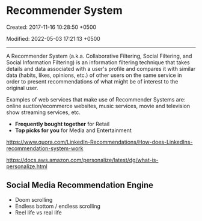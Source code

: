 # Recommender System

Created: 2017-11-16 10:28:50 +0500

Modified: 2022-05-03 17:21:13 +0500

---

A Recommender System (a.k.a. Collaborative Filtering, Social Filtering, and Social Information Filtering) is an information filtering technique that takes details and data associated with a user's profile and compares it with similar data (habits, likes, opinions, etc.) of other users on the same service in order to present recommendations of what might be of interest to the original user.

Examples of web services that make use of Recommender Systems are: online auction/ecommerce websites, music services, movie and television show streaming services, etc.

- **Frequently bought together** for Retail
- **Top picks for you** for Media and Entertainment

<https://www.quora.com/LinkedIn-Recommendations/How-does-LinkedIns-recommendation-system-work>

<https://docs.aws.amazon.com/personalize/latest/dg/what-is-personalize.html>

## Social Media Recommendation Engine

- Doom scrolling
- Endless bottom / endless scrolling
- Reel life vs real life
